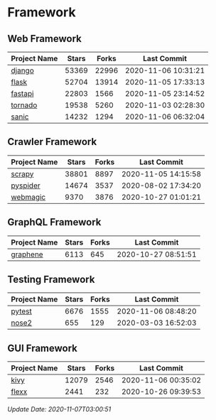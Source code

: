 # Framework

## Web Framework
| Project Name | Stars | Forks | Last Commit |
| ------------ | ----- | ----- | ----------- |
| [django](https://github.com/django/django) | 53369 | 22996 | 2020-11-06 10:31:21 |
| [flask](https://github.com/pallets/flask) | 52704 | 13914 | 2020-11-05 17:33:13 |
| [fastapi](https://github.com/tiangolo/fastapi) | 22803 | 1566 | 2020-11-05 23:14:52 |
| [tornado](https://github.com/tornadoweb/tornado) | 19538 | 5260 | 2020-11-03 02:28:30 |
| [sanic](https://github.com/huge-success/sanic) | 14232 | 1294 | 2020-11-06 06:32:04 |

## Crawler Framework
| Project Name | Stars | Forks | Last Commit |
| ------------ | ----- | ----- | ----------- |
| [scrapy](https://github.com/scrapy/scrapy) | 38801 | 8897 | 2020-11-05 14:15:58 |
| [pyspider](https://github.com/binux/pyspider) | 14674 | 3537 | 2020-08-02 17:34:20 |
| [webmagic](https://github.com/code4craft/webmagic) | 9370 | 3876 | 2020-10-27 01:01:21 |

## GraphQL Framework
| Project Name | Stars | Forks | Last Commit |
| ------------ | ----- | ----- | ----------- |
| [graphene](https://github.com/graphql-python/graphene) | 6113 | 645 | 2020-10-27 08:51:51 |

## Testing Framework
| Project Name | Stars | Forks | Last Commit |
| ------------ | ----- | ----- | ----------- |
| [pytest](https://github.com/pytest-dev/pytest) | 6676 | 1555 | 2020-11-06 08:48:20 |
| [nose2](https://github.com/nose-devs/nose2) | 655 | 129 | 2020-03-03 16:52:03 |

## GUI Framework
| Project Name | Stars | Forks | Last Commit |
| ------------ | ----- | ----- | ----------- |
| [kivy](https://github.com/kivy/kivy) | 12079 | 2546 | 2020-11-06 00:35:02 |
| [flexx](https://github.com/flexxui/flexx) | 2441 | 232 | 2020-10-26 09:39:53 |

*Update Date: 2020-11-07T03:00:51*